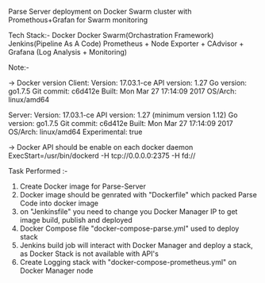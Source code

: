 Parse Server deployment on Docker Swarm cluster with Promethous+Grafan for Swarm monitoring 

Tech Stack:-
Docker
Docker Swarm(Orchastration Framework)
Jenkins(Pipeline As A Code)
Prometheus + Node Exporter + CAdvisor + Grafana (Log Analysis + Monitoring)


Note:-

-> Docker version
Client:
 Version:      17.03.1-ce
 API version:  1.27
 Go version:   go1.7.5
 Git commit:   c6d412e
 Built:        Mon Mar 27 17:14:09 2017
 OS/Arch:      linux/amd64

Server:
 Version:      17.03.1-ce
 API version:  1.27 (minimum version 1.12)
 Go version:   go1.7.5
 Git commit:   c6d412e
 Built:        Mon Mar 27 17:14:09 2017
 OS/Arch:      linux/amd64
 Experimental: true

 -> Docker API should be enable on each docker daemon
 ExecStart=/usr/bin/dockerd -H tcp://0.0.0.0:2375  -H fd://

Task Performed :-

1. Create Docker image for Parse-Server
2. Docker image should be genrated with "Dockerfile" which packed Parse Code into docker image
3. on "Jenkinsfile" you need to change you Docker Manager IP to get image build, publish and deployed
4. Docker Compose file "docker-compose-parse.yml" used to deploy stack 
5. Jenkins build job will interact with Docker Manager and deploy a stack, as Docker Stack is not available with API's
6. Create Logging stack with "docker-compose-prometheus.yml" on Docker Manager node





